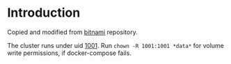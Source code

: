 # Introduction

Copied and modified from [bitnami](https://github.com/bitnami/containers/tree/main/bitnami/redis-cluster) repository.

The cluster runs under uid [1001](https://github.com/bitnami/containers/tree/main/bitnami/osclass). Run `chown -R 1001:1001 *data*` for volume write permissions, if docker-compose fails.
